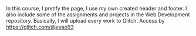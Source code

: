 In this course, I pretify the page, I use my own created header and footer. I also include some of the assignments and projects in the Web Development repository.
Basically, I will upload every work to Glitch. Access by https://glitch.com/@yyao93
